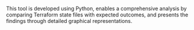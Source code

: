 This tool is developed using Python, enables a comprehensive analysis by comparing Terraform state files with expected outcomes, and presents the findings through detailed graphical representations.
